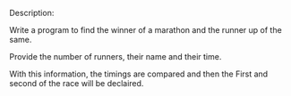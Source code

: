 Description: 

Write a program to find the winner of a marathon and the runner up of the same.

Provide the number of runners, their name and their time.

With this information, the timings are compared and then the First and second of the race will be declaired.
